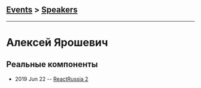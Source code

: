 ## [Events](../README.md) > [Speakers](../speakers.md)
---

# Алексей Ярошевич

## Реальные компоненты
- 2019 Jun 22 -- [ReactRussia 2](https://www.youtube.com/watch?v=gcg5r_6mO2E)    
